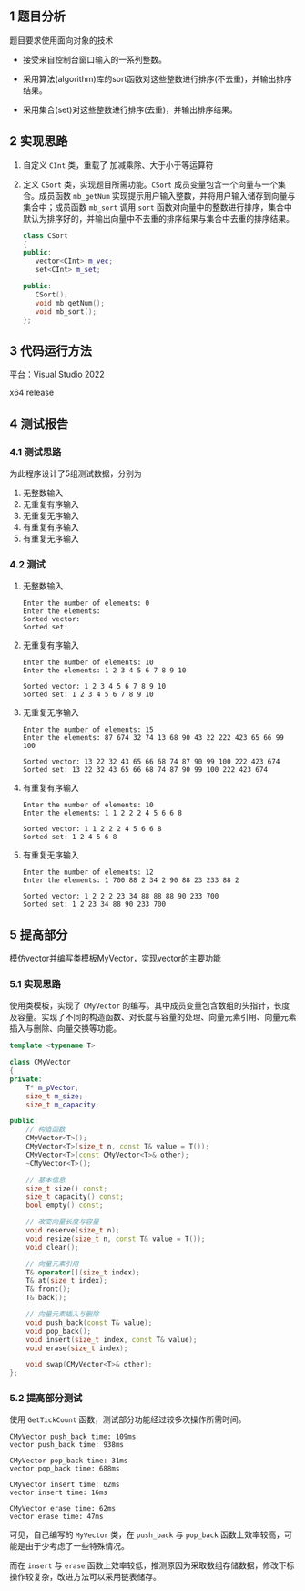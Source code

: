 ## 1 题目分析

题目要求使用面向对象的技术

* 接受来自控制台窗口输入的一系列整数。

* 采用算法(algorithm)库的sort函数对这些整数进行排序(不去重)，并输出排序结果。

* 采用集合(set)对这些整数进行排序(去重)，并输出排序结果。

## 2 实现思路

1. 自定义 `CInt` 类，重载了 加减乘除、大于小于等运算符

2. 定义 `CSort` 类，实现题目所需功能。`CSort` 成员变量包含一个向量与一个集合。成员函数 `mb_getNum` 实现提示用户输入整数，并将用户输入储存到向量与集合中；成员函数 `mb_sort` 调用 `sort` 函数对向量中的整数进行排序，集合中默认为排序好的，并输出向量中不去重的排序结果与集合中去重的排序结果。
   ```cpp
   class CSort
   {
   public:
      vector<CInt> m_vec;
      set<CInt> m_set;

   public:
      CSort();
      void mb_getNum();
      void mb_sort();
   };
   ```

## 3 代码运行方法

 平台：Visual Studio 2022

 x64 release

## 4 测试报告

### 4.1 测试思路

为此程序设计了5组测试数据，分别为

1. 无整数输入
2. 无重复有序输入
3. 无重复无序输入
4. 有重复有序输入
5. 有重复无序输入

### 4.2 测试

1. 无整数输入
   ```
   Enter the number of elements: 0
   Enter the elements:
   Sorted vector:
   Sorted set:
   ```

2. 无重复有序输入
   ```
   Enter the number of elements: 10
   Enter the elements: 1 2 3 4 5 6 7 8 9 10

   Sorted vector: 1 2 3 4 5 6 7 8 9 10
   Sorted set: 1 2 3 4 5 6 7 8 9 10
   ```

3. 无重复无序输入
   ```
   Enter the number of elements: 15
   Enter the elements: 87 674 32 74 13 68 90 43 22 222 423 65 66 99 100

   Sorted vector: 13 22 32 43 65 66 68 74 87 90 99 100 222 423 674
   Sorted set: 13 22 32 43 65 66 68 74 87 90 99 100 222 423 674
   ```

4. 有重复有序输入
   ```
   Enter the number of elements: 10
   Enter the elements: 1 1 2 2 2 4 5 6 6 8

   Sorted vector: 1 1 2 2 2 4 5 6 6 8
   Sorted set: 1 2 4 5 6 8
   ```

5. 有重复无序输入
   ```
   Enter the number of elements: 12
   Enter the elements: 1 700 88 2 34 2 90 88 23 233 88 2

   Sorted vector: 1 2 2 2 23 34 88 88 88 90 233 700
   Sorted set: 1 2 23 34 88 90 233 700
   ```

## 5 提高部分

模仿vector并编写类模板MyVector，实现vector的主要功能

### 5.1 实现思路

使用类模板，实现了 `CMyVector` 的编写。其中成员变量包含数组的头指针，长度及容量。实现了不同的构造函数、对长度与容量的处理、向量元素引用、向量元素插入与删除、向量交换等功能。

```cpp
template <typename T>

class CMyVector
{
private:
    T* m_pVector;
    size_t m_size;
    size_t m_capacity;

public:
    // 构造函数
    CMyVector<T>();
    CMyVector<T>(size_t n, const T& value = T());
    CMyVector<T>(const CMyVector<T>& other);
    ~CMyVector<T>();

    // 基本信息
    size_t size() const;
    size_t capacity() const;
    bool empty() const;

    // 改变向量长度与容量
    void reserve(size_t n);
    void resize(size_t n, const T& value = T());
    void clear();

    // 向量元素引用
    T& operator[](size_t index);
    T& at(size_t index);
    T& front();
    T& back();

    // 向量元素插入与删除
    void push_back(const T& value);
    void pop_back();
    void insert(size_t index, const T& value);
    void erase(size_t index);

    void swap(CMyVector<T>& other);
};
```

### 5.2 提高部分测试

使用 `GetTickCount` 函数，测试部分功能经过较多次操作所需时间。

```
CMyVector push_back time: 109ms
vector push_back time: 938ms

CMyVector pop_back time: 31ms
vector pop_back time: 688ms

CMyVector insert time: 62ms
vector insert time: 16ms

CMyVector erase time: 62ms
vector erase time: 47ms
```

可见，自己编写的 `MyVector` 类，在 `push_back` 与 `pop_back` 函数上效率较高，可能是由于少考虑了一些特殊情况。

而在 `insert` 与 `erase` 函数上效率较低，推测原因为采取数组存储数据，修改下标操作较复杂，改进方法可以采用链表储存。
